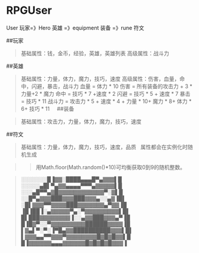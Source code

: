 # RPGUser
User 玩家=》Hero 英雄 =》equipment 装备 =》rune 符文

##玩家

>基础属性：钱，金币，经验，英雄，英雄列表
>高级属性：战斗力

##英雄

>基础属性：力量，体力，魔力，技巧，速度
>高级属性：伤害，血量，命中，闪避，暴击，战斗力
>血量 = 体力 * 10
>伤害 = 所有装备的攻击力 + 3 * 力量+2 * 魔力
>命中 = 技巧 * 7 +速度 * 2
>闪避 = 技巧 * 5 + 速度 * 7
>暴击 = 技巧 * 11
>战斗力 = 攻击力 * 5 + 速度 * 4 + 力量 * 10+ 魔力 * 8+ 体力 * 6+ 技巧 * 11    
##装备

>基础属性：攻击力，力量，体力，魔力，技巧，速度 


##符文

>基础属性：力量，体力，魔力，技巧，速度，品质  
>属性都会在实例化时随机生成


>>用Math.floor(Math.random()*10)可均衡获取0到9的随机整数。

>░░░░░░░█▐▓▓░████▄▄▄█▀▄▓▓▓▌█ 
>░░░░░▄█▌▀▄▓▓▄▄▄▄▀▀▀▄▓▓▓▓▓▌█
>░░░▄█▀▀▄▓█▓▓▓▓▓▓▓▓▓▓▓▓▀░▓▌█
>░░█▀▄▓▓▓███▓▓▓███▓▓▓▄░░▄▓▐█▌ 
>░█▌▓▓▓▀▀▓▓▓▓███▓▓▓▓▓▓▓▄▀▓▓▐█
>▐█▐██▐░▄▓▓▓▓▓▀▄░▀▓▓▓▓▓▓▓▓▓▌█▌
>█▌███▓▓▓▓▓▓▓▓▐░░▄▓▓███▓▓▓▄▀▐█ 
>█▐█▓▀░░▀▓▓▓▓▓▓▓▓▓██████▓▓▓▓▐█ 
>▌▓▄▌▀░▀░▐▀█▄▓▓██████████▓▓▓▌█▌
>▌▓▓▓▄▄▀▀▓▓▓▀▓▓▓▓▓▓▓▓█▓█▓█▓▓▌█
>█▐▓▓▓▓▓▓▄▄▄▓▓▓▓▓▓█▓█▓█▓█▓▓▓▐
